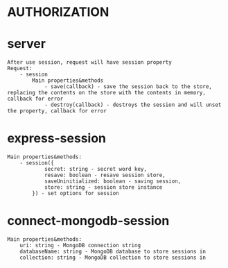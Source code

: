 # AUTHORIZATION

# server 
	After use session, request will have session property
	Request: 
		- session 
			Main properties&methods
				- save(callback) - save the session back to the store, replacing the contents on the store with the contents in memory, callback for error
				- destroy(callback) - destroys the session and will unset the property, callback for error

# express-session
	Main properties&methods:
		- session({
				secret: string - secret word key,
				resave: boolean - resave session store,
				saveUninitialized: boolean - saving session,
				store: string - session store instance
			}) - set options for session

# connect-mongodb-session
	Main properties&methods:
		uri: string - MongoDB connection string
		databaseName: string - MongoDB database to store sessions in
		collection: string - MongoDB collection to store sessions in
